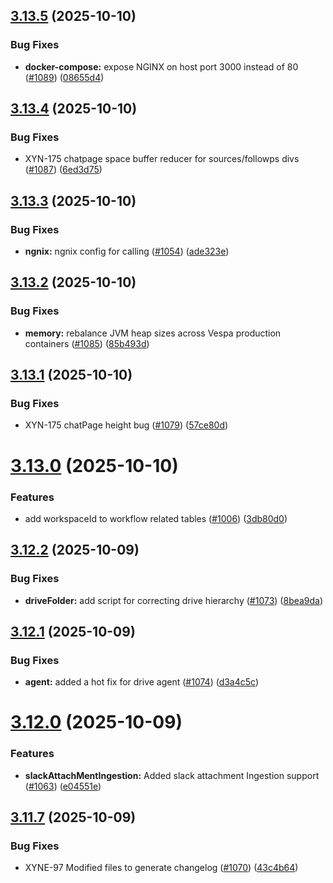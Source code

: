 ## [3.13.5](https://github.com/xynehq/xyne/compare/v3.13.4...v3.13.5) (2025-10-10)


### Bug Fixes

* **docker-compose:** expose NGINX on host port 3000 instead of 80 ([#1089](https://github.com/xynehq/xyne/issues/1089)) ([08655d4](https://github.com/xynehq/xyne/commit/08655d48008c74ba32689827ec98c7523110e8b2))

## [3.13.4](https://github.com/xynehq/xyne/compare/v3.13.3...v3.13.4) (2025-10-10)


### Bug Fixes

* XYN-175 chatpage space buffer reducer for sources/followps divs ([#1087](https://github.com/xynehq/xyne/issues/1087)) ([6ed3d75](https://github.com/xynehq/xyne/commit/6ed3d750455ac20d40943690d0eb5425e7d2665e))

## [3.13.3](https://github.com/xynehq/xyne/compare/v3.13.2...v3.13.3) (2025-10-10)


### Bug Fixes

* **ngnix:** ngnix config for calling ([#1054](https://github.com/xynehq/xyne/issues/1054)) ([ade323e](https://github.com/xynehq/xyne/commit/ade323e3835f76c046e42d6d0b75b2698e437924))

## [3.13.2](https://github.com/xynehq/xyne/compare/v3.13.1...v3.13.2) (2025-10-10)


### Bug Fixes

* **memory:** rebalance JVM heap sizes across Vespa production containers ([#1085](https://github.com/xynehq/xyne/issues/1085)) ([85b493d](https://github.com/xynehq/xyne/commit/85b493d79cbdac0f100f2ad2915eaa52ae124f70))

## [3.13.1](https://github.com/xynehq/xyne/compare/v3.13.0...v3.13.1) (2025-10-10)


### Bug Fixes

* XYN-175 chatPage height bug ([#1079](https://github.com/xynehq/xyne/issues/1079)) ([57ce80d](https://github.com/xynehq/xyne/commit/57ce80dc900d11f75f440b43ac96060d3f7c0328))

# [3.13.0](https://github.com/xynehq/xyne/compare/v3.12.2...v3.13.0) (2025-10-10)


### Features

* add workspaceId to workflow related tables ([#1006](https://github.com/xynehq/xyne/issues/1006)) ([3db80d0](https://github.com/xynehq/xyne/commit/3db80d0e81927fe9177fc7301e56c453f8ae9e1f))

## [3.12.2](https://github.com/xynehq/xyne/compare/v3.12.1...v3.12.2) (2025-10-09)


### Bug Fixes

* **driveFolder:** add script for correcting drive hierarchy ([#1073](https://github.com/xynehq/xyne/issues/1073)) ([8bea9da](https://github.com/xynehq/xyne/commit/8bea9da0891d57e1665a2997dfe408c3f15c73d4))

## [3.12.1](https://github.com/xynehq/xyne/compare/v3.12.0...v3.12.1) (2025-10-09)


### Bug Fixes

* **agent:** added a hot fix for drive agent ([#1074](https://github.com/xynehq/xyne/issues/1074)) ([d3a4c5c](https://github.com/xynehq/xyne/commit/d3a4c5cf2454c30e63db367fb40ba9ee736bec12))

# [3.12.0](https://github.com/xynehq/xyne/compare/v3.11.7...v3.12.0) (2025-10-09)


### Features

* **slackAttachMentIngestion:** Added slack attachment Ingestion support ([#1063](https://github.com/xynehq/xyne/issues/1063)) ([e04551e](https://github.com/xynehq/xyne/commit/e04551e1101fdb09aec4bd97fe8b21185d96fb5c))

## [3.11.7](https://github.com/xynehq/xyne/compare/v3.11.6...v3.11.7) (2025-10-09)


### Bug Fixes

* XYNE-97 Modified files to generate changelog ([#1070](https://github.com/xynehq/xyne/issues/1070)) ([43c4b64](https://github.com/xynehq/xyne/commit/43c4b64a89afd7548c65dce3f9db7fbf4da47e12))
